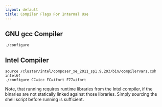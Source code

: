 ```yaml
---
layout: default
title: Compiler Flags For Internal Use
---
```


GNU gcc Compiler
----------------

    ./configure

Intel Compiler
--------------

    source /cluster/intel/composer_xe_2011_sp1.9.293/bin/compilervars.csh intel64
    ./configure CC=icc FC=ifort F77=ifort

Note, that running requires runtime libraries from the Intel compiler, if the binaries are not statically linked against those libraries. Simply sourcing the shell script before running is sufficient.
